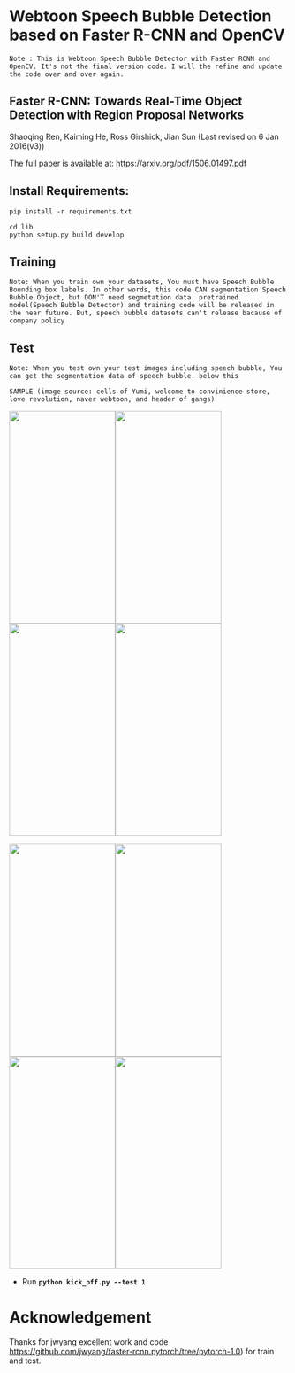 # Webtoon Speech Bubble Detection based on Faster R-CNN and OpenCV

`Note : This is Webtoon Speech Bubble Detector with Faster RCNN and OpenCV. It's not the final version code. I will the refine and update the code over and over again.`

## Faster R-CNN: Towards Real-Time Object Detection with Region Proposal Networks
Shaoqing Ren, Kaiming He, Ross Girshick, Jian Sun
(Last revised on 6 Jan 2016(v3))

The full paper is available at: https://arxiv.org/pdf/1506.01497.pdf

## Install Requirements:
```
pip install -r requirements.txt
```        
```
cd lib
python setup.py build develop
```    

## Training
`Note: When you train own your datasets, You must have Speech Bubble Bounding box labels. In other words, this code CAN segmentation Speech Bubble Object, but DON'T need segmetation data. pretrained model(Speech Bubble Detector) and training code will be released in the near future. But, speech bubble datasets can't release bacause of company policy`

## Test
`Note: When you test own your test images including speech bubble, You can get the segmentation data of speech bubble. below this`

`SAMPLE (image source: cells of Yumi, welcome to convinience store, love revolution, naver webtoon, and header of gangs)` 

<img src="https://github.com/hanish3464/webtoon_text_detection_with_CRAFT/blob/master/SPEECH_BUBBLE_DETECTION/test/images/sample1.jpg" width="192" height="384" /><img src="https://github.com/hanish3464/webtoon_text_detection_with_CRAFT/blob/master/SPEECH_BUBBLE_DETECTION/test/images/sample2.jpg" width="192" height="384" /><img src="https://github.com/hanish3464/webtoon_text_detection_with_CRAFT/blob/master/SPEECH_BUBBLE_DETECTION/test/images/sample3.jpg" width="192" height="384" /><img src="https://github.com/hanish3464/webtoon_text_detection_with_CRAFT/blob/master/SPEECH_BUBBLE_DETECTION/test/images/sample4.jpg" width="192" height="384" />

<img src="https://github.com/hanish3464/webtoon_text_detection_with_CRAFT/blob/master/SPEECH_BUBBLE_DETECTION/test/predictions/0.png" width="192" height="384" /><img src="https://github.com/hanish3464/webtoon_text_detection_with_CRAFT/blob/master/SPEECH_BUBBLE_DETECTION/test/predictions/1.png" width="192" height="384" /><img src="https://github.com/hanish3464/webtoon_text_detection_with_CRAFT/blob/master/SPEECH_BUBBLE_DETECTION/test/predictions/2.png" width="192" height="384" /><img src="https://github.com/hanish3464/webtoon_text_detection_with_CRAFT/blob/master/SPEECH_BUBBLE_DETECTION/test/predictions/3.png" width="192" height="384" />

- Run **`python kick_off.py --test 1`**
# Acknowledgement
Thanks for jwyang excellent work and code
https://github.com/jwyang/faster-rcnn.pytorch/tree/pytorch-1.0) for train and test. 
